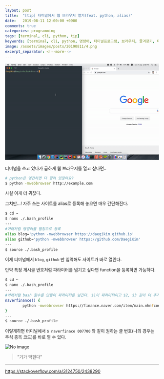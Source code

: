 ```yaml
---
layout: post
title:  "[tip] 터미널에서 웹 브라우저 열기(feat. python, alias)"
date:   2019-08-11 12:00:00 +0900
comments: true
categories: programming
tags: [terminal, cli, python, tip]
keywords: [terminal, cli, python, 명령어, 터미널프로그램, 브라우저, 즐겨찾기, 터미널에서브라우저열기]
image: /assets/images/posts/20190811/4.png
excerpt_separator: <!--more-->
---
```

![No image](/assets/images/posts/20190811/1.gif)

터미널을 쓰고 있다가 급하게 웹 브라우저를 열고 싶다면..
```bash 
# python은 엥간하면 다 깔려 있잖아요?
$ python -mwebbrowser http://example.com
```
사실 이게 더 귀찮다. 

그치만...! 자주 쓰는 사이트를 alias로 등록해 놓으면 매우 간단해진다.
```bash
$ cd ~
$ nano ./.bash_profile
---
#아래처럼 명령어를 별칭으로 등록
alias blog='python -mwebbrowser https://daegikim.github.io'
alias github='python -mwebbrowser https://github.com/DaegiKim'
---
$ source ./.bash_profile
```
이제 터미널에서 `blog`, `github` 만 입력해도 사이트가 바로 열린다.

만약 특정 게시글 번호처럼 파라미터를 넘기고 싶다면 function을 등록하면 가능하다.
```bash
$ cd ~
$ nano ./.bash_profile
---
#아래처럼 bash 함수를 만들어 파라미터를 넘긴다. $1이 파라미터이고 $2, $3 같이 더 추가할 수도 있다.
naverfinance() {
        python -mwebbrowser https://finance.naver.com/item/main.nhn?code=$1
}
---
$ source ./.bash_profile
```
이렇게하면 터미널에서 `$ naverfinace 007700` 와 같이 원하는 글 번호(나의 경우는 주식 종목 코드)를 바로 열 수 있다.

![No image](https://media.giphy.com/media/12BYUePgtn7sis/giphy.gif)

>"기가 막힌다"

---
<https://stackoverflow.com/a/3124750/2438290>
<!--more-->